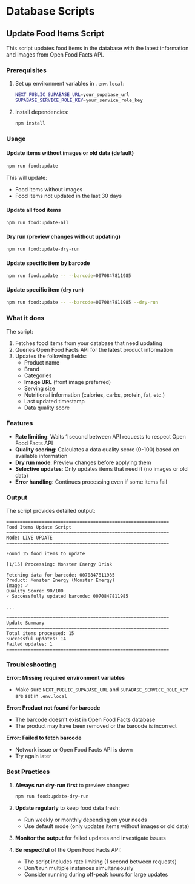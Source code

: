 # Database Scripts

## Update Food Items Script

This script updates food items in the database with the latest information and images from Open Food Facts API.

### Prerequisites

1. Set up environment variables in `.env.local`:
   ```bash
   NEXT_PUBLIC_SUPABASE_URL=your_supabase_url
   SUPABASE_SERVICE_ROLE_KEY=your_service_role_key
   ```

2. Install dependencies:
   ```bash
   npm install
   ```

### Usage

#### Update items without images or old data (default)
```bash
npm run food:update
```

This will update:
- Food items without images
- Food items not updated in the last 30 days

#### Update all food items
```bash
npm run food:update-all
```

#### Dry run (preview changes without updating)
```bash
npm run food:update-dry-run
```

#### Update specific item by barcode
```bash
npm run food:update -- --barcode=0070847811985
```

#### Update specific item (dry run)
```bash
npm run food:update -- --barcode=0070847811985 --dry-run
```

### What it does

The script:
1. Fetches food items from your database that need updating
2. Queries Open Food Facts API for the latest product information
3. Updates the following fields:
   - Product name
   - Brand
   - Categories
   - **Image URL** (front image preferred)
   - Serving size
   - Nutritional information (calories, carbs, protein, fat, etc.)
   - Last updated timestamp
   - Data quality score

### Features

- **Rate limiting**: Waits 1 second between API requests to respect Open Food Facts API
- **Quality scoring**: Calculates a data quality score (0-100) based on available information
- **Dry run mode**: Preview changes before applying them
- **Selective updates**: Only updates items that need it (no images or old data)
- **Error handling**: Continues processing even if some items fail

### Output

The script provides detailed output:
```
============================================================
Food Items Update Script
============================================================
Mode: LIVE UPDATE
============================================================

Found 15 food items to update

[1/15] Processing: Monster Energy Drink

Fetching data for barcode: 0070847811985
Product: Monster Energy (Monster Energy)
Image: ✓
Quality Score: 90/100
✓ Successfully updated barcode: 0070847811985

...

============================================================
Update Summary
============================================================
Total items processed: 15
Successful updates: 14
Failed updates: 1
============================================================
```

### Troubleshooting

**Error: Missing required environment variables**
- Make sure `NEXT_PUBLIC_SUPABASE_URL` and `SUPABASE_SERVICE_ROLE_KEY` are set in `.env.local`

**Error: Product not found for barcode**
- The barcode doesn't exist in Open Food Facts database
- The product may have been removed or the barcode is incorrect

**Error: Failed to fetch barcode**
- Network issue or Open Food Facts API is down
- Try again later

### Best Practices

1. **Always run dry-run first** to preview changes:
   ```bash
   npm run food:update-dry-run
   ```

2. **Update regularly** to keep food data fresh:
   - Run weekly or monthly depending on your needs
   - Use default mode (only updates items without images or old data)

3. **Monitor the output** for failed updates and investigate issues

4. **Be respectful** of the Open Food Facts API:
   - The script includes rate limiting (1 second between requests)
   - Don't run multiple instances simultaneously
   - Consider running during off-peak hours for large updates

